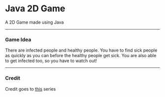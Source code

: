 # Java 2D Game

A 2D Game made using Java

---

### Game Idea

There are infected people and healthy people. 
You have to find sick people as quickly as you can before 
the healthy people get sick. You are also able to get infected too, so you have to watch out!


---

### Credit
Credit goes to [this](https://www.youtube.com/playlist?list=PLfHzvwt1lruOl0h6nn72545ISqh6Y1aPb) series
